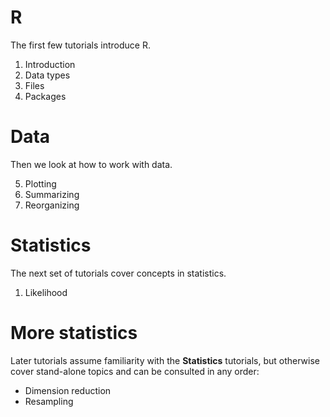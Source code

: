 # R

The first few tutorials introduce R.

1. Introduction
2. Data types
3. Files
4. Packages

# Data

Then we look at how to work with data.

5. Plotting
6. Summarizing
7. Reorganizing

# Statistics

The next set of tutorials cover concepts in statistics.

1. Likelihood

# More statistics

Later tutorials assume familiarity with the **Statistics** tutorials, but otherwise cover stand-alone topics and can be consulted in any order:

* Dimension reduction
* Resampling
